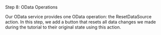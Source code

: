 Step 8: OData Operations

Our OData service provides one OData operation: the ResetDataSource action. In this step, we add a button that resets all data changes we made during the tutorial to their original state using this action.
